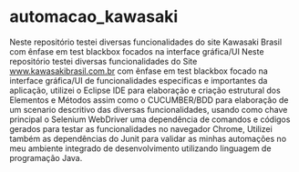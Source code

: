 # automacao_kawasaki
Neste repositório testei diversas funcionalidades do site Kawasaki Brasil com ênfase em test blackbox focados na interface gráfica/UI
Neste repositório testei diversas funcionalidades do Site www.kawasakibrasil.com.br com ênfase em test blackbox focado na interface gráfica/UI de funcionalidades especificas e importantes da aplicação, utilizei o Eclipse IDE para elaboração e criação estrutural dos Elementos e Métodos assim como o CUCUMBER/BDD para elaboração de um scenario descritivo das diversas funcionalidades, usando como chave principal o Selenium WebDriver uma dependência de comandos e códigos gerados para testar as funcionalidades no navegador Chrome, Utilizei também as dependências do Junit para validar as minhas automações no meu ambiente integrado de desenvolvimento utilizando linguagem de programação Java.
